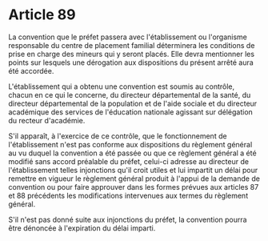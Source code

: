 # Article 89

La convention que le préfet passera avec l'établissement ou l'organisme responsable du centre de placement familial déterminera les conditions de prise en charge des mineurs qui y seront placés. Elle devra mentionner les points sur lesquels une dérogation aux dispositions du présent arrêté aura été accordée.

L'établissement qui a obtenu une convention est soumis au contrôle, chacun en ce qui le concerne, du directeur départemental de la santé, du directeur départemental de la population et de l'aide sociale et du directeur académique des services de l'éducation nationale agissant sur délégation du recteur d'académie.

S'il apparaît, à l'exercice de ce contrôle, que le fonctionnement de l'établissement n'est pas conforme aux dispositions du règlement général au vu duquel la convention a été passée ou que ce règlement général a été modifié sans accord préalable du préfet, celui-ci adresse au directeur de l'établissement telles injonctions qu'il croit utiles et lui impartit un délai pour remettre en vigueur le règlement général produit à l'appui de la demande de convention ou pour faire approuver dans les formes prévues aux articles 87 et 88 précédents les modifications intervenues aux termes du règlement général.

S'il n'est pas donné suite aux injonctions du préfet, la convention pourra être dénoncée à l'expiration du délai imparti.
